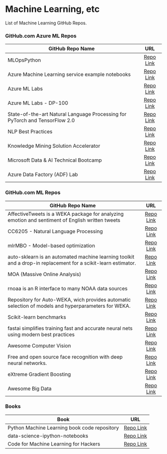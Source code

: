 # Machine Learning, etc
List of Machine Learning GitHub Repos.



### GitHub.com Azure ML Repos 
| GitHub Repo Name | URL |
| ------------- |:-------------:|
| MLOpsPython | [Repo Link](https://github.com/microsoft/MLOpsPython)| 
| Azure Machine Learning service example notebooks | [Repo Link](https://github.com/Azure/MachineLearningNotebooks)| 
| Azure ML Labs | [Repo Link](https://github.com/MicrosoftDocs/mslearn-aml-labs) |
| Azure ML Labs - DP-100 | [Repo Link](https://microsoftlearning.github.io/mslearn-dp100/) |
| State-of-the-art Natural Language Processing for PyTorch and TensorFlow 2.0 | [Repo Link](https://github.com/huggingface/transformers) |
| NLP Best Practices | [Repo Link](https://github.com/microsoft/nlp-recipes) |
| Knowledge Mining Solution Accelerator | [Repo Link](https://github.com/Azure-Samples/azure-search-knowledge-mining) |
| Microsoft Data & AI Technical Bootcamp | [Repo Link](https://github.com/solliancenet/data-ai-technical-bootcamp) |
| Azure Data Factory (ADF) Lab | [Repo Link](https://github.com/kromerm/adflab) |



### GitHub.com ML Repos 
| GitHub Repo Name | URL |
| ------------- |:-------------:|
| AffectiveTweets is a WEKA package for analyzing emotion and sentiment of English written tweets | [Repo Link](https://github.com/felipebravom/AffectiveTweets)| 
| CC6205 - Natural Language Processing | [Repo Link](https://github.com/dccuchile/CC6205/)| 
| mlrMBO - Model-based optimization | [Repo Link](https://github.com/mlr-org/mlrMBO)| 
| auto-sklearn is an automated machine learning toolkit and a drop-in replacement for a scikit-learn estimator. | [Repo Link](https://github.com/automl/auto-sklearn)| 
| MOA (Massive Online Analysis) | [Repo Link](https://github.com/Waikato/moa)| 
| rnoaa is an R interface to many NOAA data sources | [Repo Link](https://github.com/ropensci/rnoaa)| 
| Repository for Auto-WEKA, wich provides automatic selection of models and hyperparameters for WEKA. | [Repo Link](https://github.com/automl/autoweka)| 
| Scikit-learn benchmarks | [Repo Link](https://github.com/rhiever/sklearn-benchmarks)| 
| fastai simplifies training fast and accurate neural nets using modern best practices | [Repo Link](https://github.com/fastai/fastai)| 
| Awesome Computer Vision | [Repo Link](https://github.com/jbhuang0604/awesome-computer-vision)|
| Free and open source face recognition with deep neural networks. | [Repo Link](https://github.com/cmusatyalab/openface)|
| eXtreme Gradient Boosting | [Repo Link](https://github.com/dmlc/xgboost)|
| Awesome Big Data | [Repo Link](https://github.com/onurakpolat/awesome-bigdata)|


### Books 
| Book | URL |
| ------------- |:-------------:|
| Python Machine Learning book code repository | [Repo Link](https://github.com/rasbt/python-machine-learning-book)| 
| data-science-ipython-notebooks | [Repo Link](https://github.com/donnemartin/data-science-ipython-notebooks#data-science-ipython-notebooks)|
| Code for Machine Learning for Hackers | [Repo Link](https://github.com/johnmyleswhite/ML_for_Hackers)|
